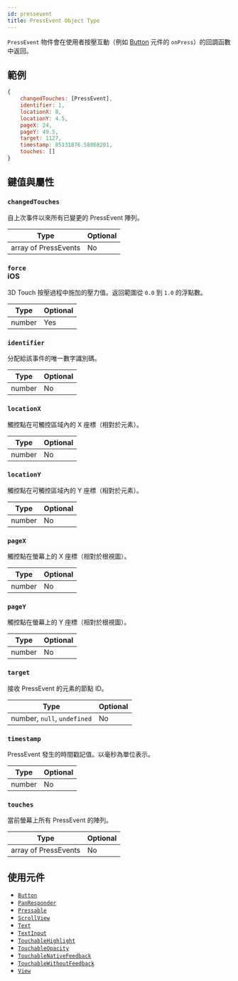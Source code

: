 ```yaml
---
id: pressevent
title: PressEvent Object Type
---
```


`PressEvent` 物件會在使用者按壓互動（例如 [Button](button) 元件的 `onPress`）的回調函數中返回。

## 範例

```js
{
    changedTouches: [PressEvent],
    identifier: 1,
    locationX: 8,
    locationY: 4.5,
    pageX: 24,
    pageY: 49.5,
    target: 1127,
    timestamp: 85131876.58868201,
    touches: []
}
```

## 鍵值與屬性

### `changedTouches`

自上次事件以來所有已變更的 PressEvent 陣列。

| Type                 | Optional |
| -------------------- | -------- |
| array of PressEvents | No       |

### `force` <div class="label ios">iOS</div>

3D Touch 按壓過程中施加的壓力值。返回範圍從 `0.0` 到 `1.0` 的浮點數。

| Type   | Optional |
| ------ | -------- |
| number | Yes      |

### `identifier`

分配給該事件的唯一數字識別碼。

| Type   | Optional |
| ------ | -------- |
| number | No       |

### `locationX`

觸控點在可觸控區域內的 X 座標（相對於元素）。

| Type   | Optional |
| ------ | -------- |
| number | No       |

### `locationY`

觸控點在可觸控區域內的 Y 座標（相對於元素）。

| Type   | Optional |
| ------ | -------- |
| number | No       |

### `pageX`

觸控點在螢幕上的 X 座標（相對於根視圖）。

| Type   | Optional |
| ------ | -------- |
| number | No       |

### `pageY`

觸控點在螢幕上的 Y 座標（相對於根視圖）。

| Type   | Optional |
| ------ | -------- |
| number | No       |

### `target`

接收 PressEvent 的元素的節點 ID。

| Type                        | Optional |
| --------------------------- | -------- |
| number, `null`, `undefined` | No       |

### `timestamp`

PressEvent 發生的時間戳記值。以毫秒為單位表示。

| Type   | Optional |
| ------ | -------- |
| number | No       |

### `touches`

當前螢幕上所有 PressEvent 的陣列。

| Type                 | Optional |
| -------------------- | -------- |
| array of PressEvents | No       |

## 使用元件

- [`Button`](button)
- [`PanResponder`](panresponder)
- [`Pressable`](pressable)
- [`ScrollView`](scrollview)
- [`Text`](text)
- [`TextInput`](textinput)
- [`TouchableHighlight`](touchablenativefeedback)
- [`TouchableOpacity`](touchablewithoutfeedback)
- [`TouchableNativeFeedback`](touchablenativefeedback)
- [`TouchableWithoutFeedback`](touchablewithoutfeedback)
- [`View`](view)